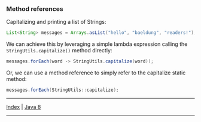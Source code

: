 ### Method references

Capitalizing and printing a list of Strings:
   ````java
   List<String> messages = Arrays.asList("hello", "baeldung", "readers!");
   ````

We can achieve this by leveraging a simple lambda expression calling the ``StringUtils.capitalize()`` method directly:
   ````java
   messages.forEach(word -> StringUtils.capitalize(word));
   ````

Or, we can use a method reference to simply refer to the capitalize static method:
   ````java 
   messages.forEach(StringUtils::capitalize);
   ````

___

[Index](../../../../common/table-of-contents.md) |
[Java 8](../../versions.md#java-8)

___